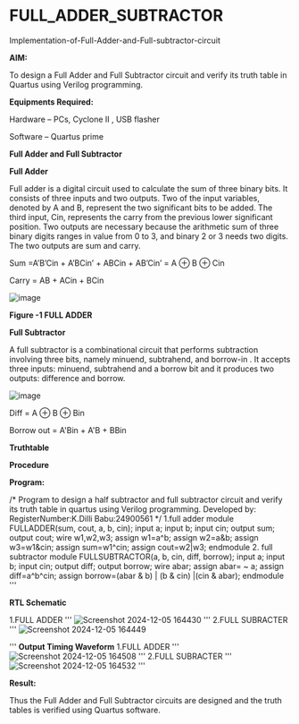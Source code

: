 # FULL_ADDER_SUBTRACTOR

Implementation-of-Full-Adder-and-Full-subtractor-circuit

**AIM:**

To design a Full Adder and Full Subtractor circuit and verify its truth table in Quartus using Verilog programming.

**Equipments Required:**

Hardware – PCs, Cyclone II , USB flasher

Software – Quartus prime

**Full Adder and Full Subtractor**

**Full Adder**

Full adder is a digital circuit used to calculate the sum of three binary bits. It consists of three inputs and two outputs. Two of the input variables, denoted by A and B, represent the two significant bits to be added. The third input, Cin, represents the carry from the previous lower significant position. Two outputs are necessary because the arithmetic sum of three binary digits ranges in value from 0 to 3, and binary 2 or 3 needs two digits. The two outputs are sum and carry.

Sum =A’B’Cin + A’BCin’ + ABCin + AB’Cin’ = A ⊕ B ⊕ Cin 

Carry = AB + ACin + BCin

![image](https://github.com/naavaneetha/FULL_ADDER_SUBTRACTOR/assets/154305477/0f30ba51-5ffb-4198-845f-18e054f675e7)

**Figure -1 FULL ADDER**

**Full Subtractor**

A full subtractor is a combinational circuit that performs subtraction involving three bits, namely minuend, subtrahend, and borrow-in . It accepts three inputs: minuend, subtrahend and a borrow bit and it produces two outputs: difference and borrow.

![image](https://github.com/naavaneetha/FULL_ADDER_SUBTRACTOR/assets/154305477/02b24f51-ab51-4304-9ad6-7b81ffc1ead5)

Diff = A ⊕ B ⊕ Bin 

Borrow out = A'Bin + A'B + BBin

**Truthtable**

**Procedure**



**Program:**

/* Program to design a half subtractor and full subtractor circuit and verify its truth table in quartus using Verilog programming. Developed by: RegisterNumber:K.Dilli Babu:24900561
*/
1.full adder
module FULLADDER(sum, cout, a, b, cin);
input a;
input b;
input cin;
output sum;
output cout;
wire w1,w2,w3;
assign w1=a^b;
assign w2=a&b;
assign w3=w1&cin;
assign sum=w1^cin;
assign cout=w2|w3;
endmodule
2. full subtractor
module FULLSUBTRACTOR(a, b, cin, diff, borrow);
input a;
input b;
input cin;
output diff;
output borrow;
wire abar;
assign abar= ~ a;
assign diff=a^b^cin;
assign borrow=(abar & b) | (b & cin) |(cin & abar);
endmodule
'''

**RTL Schematic**

 1.FULL ADDER
 '''
 ![Screenshot 2024-12-05 164430](https://github.com/user-attachments/assets/f0b873fe-96e5-400b-b9bc-0fe2f19d0a39)
 '''
 2.FULL SUBRACTER
 '''
 ![Screenshot 2024-12-05 164449](https://github.com/user-attachments/assets/560fa923-8170-41e9-8970-4cdfec577c27)

'''
**Output Timing Waveform**
1.FULL ADDER
'''
![Screenshot 2024-12-05 164508](https://github.com/user-attachments/assets/afccf456-0e5c-4dfc-8866-717f21b16f9b)
'''
2.FULL SUBRACTER
'''
![Screenshot 2024-12-05 164532](https://github.com/user-attachments/assets/7924fb63-b618-4c27-ba7b-204ab40c2439)
'''



**Result:**

Thus the Full Adder and Full Subtractor circuits are designed and the truth tables is verified using Quartus software.



